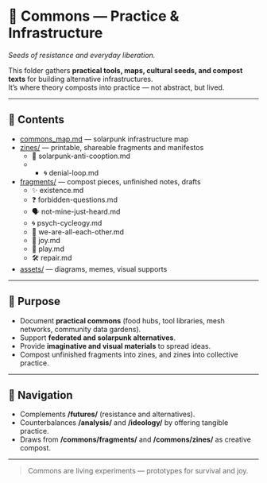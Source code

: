 # 🌱 Commons — Practice & Infrastructure

*Seeds of resistance and everyday liberation.*

This folder gathers **practical tools, maps, cultural seeds, and compost texts** for building alternative infrastructures.  
It’s where theory composts into practice — not abstract, but lived.

---

## 📖 Contents

* [commons_map.md](commons_map.md) — solarpunk infrastructure map  
* [zines/](zines/README.md) — printable, shareable fragments and manifestos  
  - 🌱 solarpunk-anti-cooption.md
  - - 🌀 denial-loop.md 
* [fragments/](fragments/README.md) — compost pieces, unfinished notes, drafts  
  - ✨ existence.md  
  - ❓ forbidden-questions.md  
  - 🗣 not-mine-just-heard.md  
  - 🌀 psych-cycleogy.md  
  - 🤝 we-are-all-each-other.md  
  - 🌈 joy.md  
  - 🎲 play.md  
  - 🛠 repair.md  
* [assets/](assets/) — diagrams, memes, visual supports


---

## 🌱 Purpose

* Document **practical commons** (food hubs, tool libraries, mesh networks, community data gardens).  
* Support **federated and solarpunk alternatives**.  
* Provide **imaginative and visual materials** to spread ideas.  
* Compost unfinished fragments into zines, and zines into collective practice.  

---

## 🔗 Navigation

* Complements **/futures/** (resistance and alternatives).  
* Counterbalances **/analysis/** and **/ideology/** by offering tangible practice.  
* Draws from **/commons/fragments/** and **/commons/zines/** as creative compost.  

---

> Commons are living experiments — prototypes for survival and joy.
